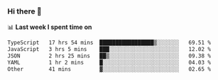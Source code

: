 ### Hi there 👋

<!--
**DBvc/DBvc** is a ✨ _special_ ✨ repository because its `README.md` (this file) appears on your GitHub profile.

Here are some ideas to get you started:

- 🔭 I’m currently working on ...
- 🌱 I’m currently learning ...
- 👯 I’m looking to collaborate on ...
- 🤔 I’m looking for help with ...
- 💬 Ask me about ...
- 📫 How to reach me: ...
- 😄 Pronouns: ...
- ⚡ Fun fact: ...
-->

📊 **Last week I spent time on**
<!--START_SECTION:waka-->

```txt
TypeScript   17 hrs 54 mins  █████████████████▒░░░░░░░   69.51 %
JavaScript   3 hrs 5 mins    ███░░░░░░░░░░░░░░░░░░░░░░   12.02 %
JSON         2 hrs 25 mins   ██▒░░░░░░░░░░░░░░░░░░░░░░   09.38 %
YAML         1 hr 2 mins     █░░░░░░░░░░░░░░░░░░░░░░░░   04.03 %
Other        41 mins         ▓░░░░░░░░░░░░░░░░░░░░░░░░   02.65 %
```

<!--END_SECTION:waka-->
